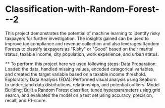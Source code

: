 # Classification-with-Random-Forest---2

This project demonstrates the potential of machine learning to identify risky taxpayers for further investigation. The insights gained can be used to improve tax compliance and revenue collection and also leverages Random Forests to classify taxpayers as "Risky" or "Good" based on their marital status, taxable income, city population, work experience, and urban status. 

** To perform this project here we used following steps:
Data Preparation: 
Loaded the data, handled missing values, encoded categorical variables, and created the target variable based on a taxable income threshold.
Exploratory Data Analysis (EDA): 
Performed visual analysis using Seaborn to understand data distributions, relationships, and potential outliers.
Model Building: 
Built a Random Forest classifier, tuned hyperparameters using grid search, and evaluated the model on a test set using accuracy, precision, recall, and F1-score.
